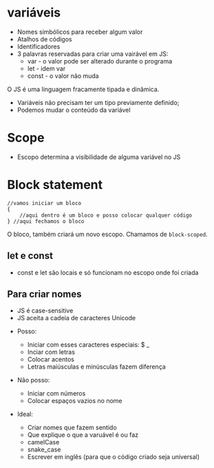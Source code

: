 # variáveis

* Nomes simbólicos para receber algum valor
* Atalhos de códigos
* Identificadores
* 3 palavras reservadas para criar uma vairável em JS:
    * var - o valor pode ser alterado durante o programa
    * let - idem var
    * const - o valor não muda

O JS é uma linguagem fracamente tipada e dinâmica.
- Variáveis não precisam ter um tipo previamente definido;
- Podemos mudar o conteúdo da variável

# Scope

* Escopo determina a visibilidade de alguma variável no JS


# Block statement <!-- declaração de bloco -->
```JS
//vamos iniciar um bloco
{
    //aqui dentro é um bloco e posso colocar qualquer código
} //aqui fechamos o bloco
```
O bloco, também criará um novo escopo. Chamamos de `block-scoped`.

## let e const

* const e let são locais e só funcionam no escopo onde foi criada 


## Para criar nomes

* JS é case-sensitive
* JS aceita a cadeia de caracteres Unicode

- Posso:
    * Iniciar com esses caracteres especiais: $ _
    * Inciar com letras
    * Colocar acentos
    * Letras maiúsculas e minúsculas fazem diferença

- Não posso:
    * Iniciar com números
    * Colocar espaços vazios no nome

- Ideal:
    * Criar nomes que fazem sentido
    * Que explique o que a varuável é ou faz
    * camelCase
    * snake_case
    * Escrever em inglês (para que o código criado seja universal)